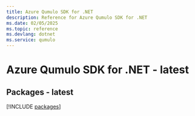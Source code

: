 ```yaml
---
title: Azure Qumulo SDK for .NET
description: Reference for Azure Qumulo SDK for .NET
ms.date: 02/05/2025
ms.topic: reference
ms.devlang: dotnet
ms.service: qumulo
---
```

# Azure Qumulo SDK for .NET - latest
## Packages - latest
[!INCLUDE [packages](qumulo-index.md)]